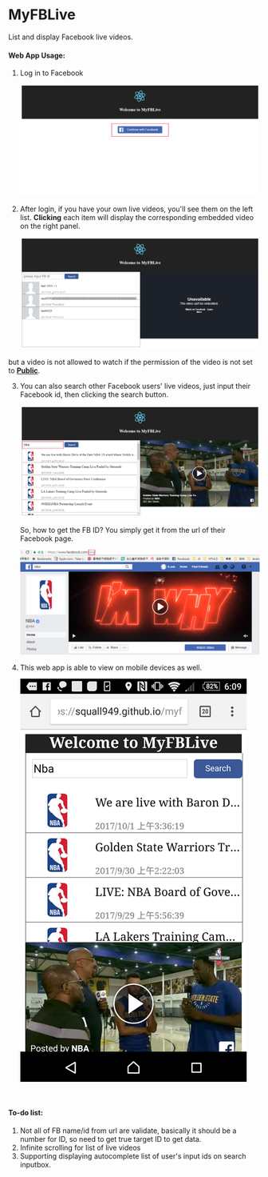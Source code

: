 # MyFBLive

List and display Facebook live videos.

#### **Web App Usage:**

1. Log in to Facebook

   ![Image_1](img/Image_1.png)

2. After login, if you have your own live videos, you'll see them on the left list. **Clicking** each item will display the corresponding embedded video on the right panel.

   ![Image_2](img/Image_2.png)

but a video is not allowed to watch if the permission of the video is not set to **<u>Public</u>**.

3. You can also search other Facebook users' live videos, just input their Facebook id, then clicking the search button. 

   ![Image_3](img/Image_3.png)

   So, how to get the FB ID? You simply get it from the url of their Facebook page.

   ![Image_4](img/Image_4.png)

4. This web app is able to  view on mobile devices as well.

   ![Image_5](img/Image_5.png)

   ​

#### To-do list:

1. Not all of FB name/id from url are validate, basically it should be a number for ID, so need to get true target ID to get data.
2. Infinite scrolling for list of live videos
3. Supporting displaying autocomplete list of user's input ids on search inputbox.